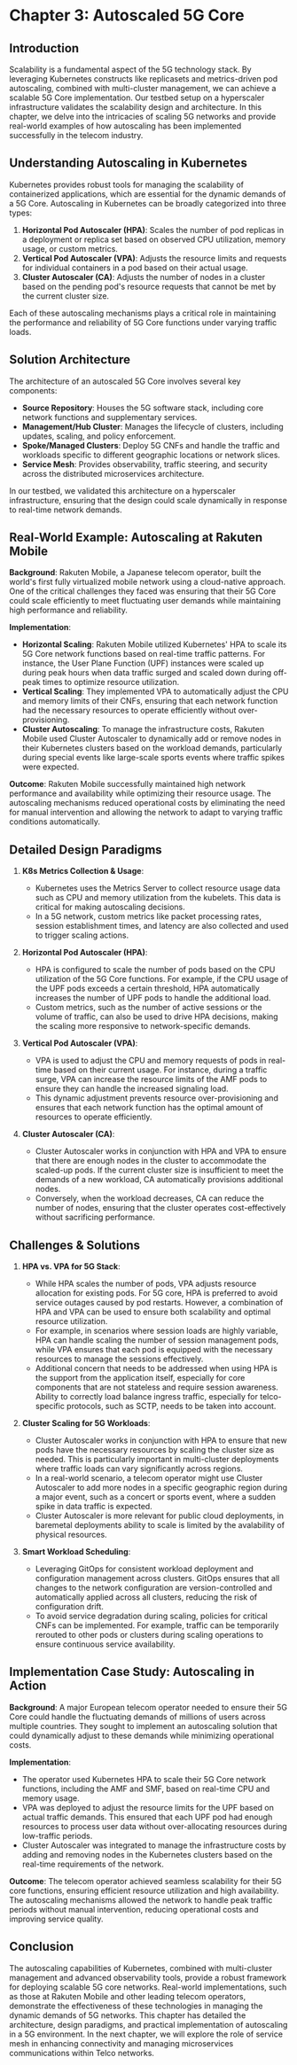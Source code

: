 # Chapter 3: Autoscaled 5G Core

## Introduction

Scalability is a fundamental aspect of the 5G technology stack. By leveraging Kubernetes constructs like replicasets and metrics-driven pod autoscaling, combined with multi-cluster management, we can achieve a scalable 5G Core implementation. Our testbed setup on a hyperscaler infrastructure validates the scalability design and architecture. In this chapter, we delve into the intricacies of scaling 5G networks and provide real-world examples of how autoscaling has been implemented successfully in the telecom industry.

## Understanding Autoscaling in Kubernetes

Kubernetes provides robust tools for managing the scalability of containerized applications, which are essential for the dynamic demands of a 5G Core. Autoscaling in Kubernetes can be broadly categorized into three types:

1. **Horizontal Pod Autoscaler (HPA)**: Scales the number of pod replicas in a deployment or replica set based on observed CPU utilization, memory usage, or custom metrics.
2. **Vertical Pod Autoscaler (VPA)**: Adjusts the resource limits and requests for individual containers in a pod based on their actual usage.
3. **Cluster Autoscaler (CA)**: Adjusts the number of nodes in a cluster based on the pending pod's resource requests that cannot be met by the current cluster size.

Each of these autoscaling mechanisms plays a critical role in maintaining the performance and reliability of 5G Core functions under varying traffic loads.

## Solution Architecture

The architecture of an autoscaled 5G Core involves several key components:

- **Source Repository**: Houses the 5G software stack, including core network functions and supplementary services.
- **Management/Hub Cluster**: Manages the lifecycle of clusters, including updates, scaling, and policy enforcement.
- **Spoke/Managed Clusters**: Deploy 5G CNFs and handle the traffic and workloads specific to different geographic locations or network slices.
- **Service Mesh**: Provides observability, traffic steering, and security across the distributed microservices architecture.

In our testbed, we validated this architecture on a hyperscaler infrastructure, ensuring that the design could scale dynamically in response to real-time network demands.

## Real-World Example: Autoscaling at Rakuten Mobile

**Background**: Rakuten Mobile, a Japanese telecom operator, built the world's first fully virtualized mobile network using a cloud-native approach. One of the critical challenges they faced was ensuring that their 5G Core could scale efficiently to meet fluctuating user demands while maintaining high performance and reliability.

**Implementation**:
- **Horizontal Scaling**: Rakuten Mobile utilized Kubernetes' HPA to scale its 5G Core network functions based on real-time traffic patterns. For instance, the User Plane Function (UPF) instances were scaled up during peak hours when data traffic surged and scaled down during off-peak times to optimize resource utilization.
- **Vertical Scaling**: They implemented VPA to automatically adjust the CPU and memory limits of their CNFs, ensuring that each network function had the necessary resources to operate efficiently without over-provisioning.
- **Cluster Autoscaling**: To manage the infrastructure costs, Rakuten Mobile used Cluster Autoscaler to dynamically add or remove nodes in their Kubernetes clusters based on the workload demands, particularly during special events like large-scale sports events where traffic spikes were expected.

**Outcome**: Rakuten Mobile successfully maintained high network performance and availability while optimizing their resource usage. The autoscaling mechanisms reduced operational costs by eliminating the need for manual intervention and allowing the network to adapt to varying traffic conditions automatically.

## Detailed Design Paradigms

1. **K8s Metrics Collection & Usage**:
   - Kubernetes uses the Metrics Server to collect resource usage data such as CPU and memory utilization from the kubelets. This data is critical for making autoscaling decisions.
   - In a 5G network, custom metrics like packet processing rates, session establishment times, and latency are also collected and used to trigger scaling actions.

2. **Horizontal Pod Autoscaler (HPA)**:
   - HPA is configured to scale the number of pods based on the CPU utilization of the 5G Core functions. For example, if the CPU usage of the UPF pods exceeds a certain threshold, HPA automatically increases the number of UPF pods to handle the additional load.
   - Custom metrics, such as the number of active sessions or the volume of traffic, can also be used to drive HPA decisions, making the scaling more responsive to network-specific demands.

3. **Vertical Pod Autoscaler (VPA)**:
   - VPA is used to adjust the CPU and memory requests of pods in real-time based on their current usage. For instance, during a traffic surge, VPA can increase the resource limits of the AMF pods to ensure they can handle the increased signaling load.
   - This dynamic adjustment prevents resource over-provisioning and ensures that each network function has the optimal amount of resources to operate efficiently.

4. **Cluster Autoscaler (CA)**:
   - Cluster Autoscaler works in conjunction with HPA and VPA to ensure that there are enough nodes in the cluster to accommodate the scaled-up pods. If the current cluster size is insufficient to meet the demands of a new workload, CA automatically provisions additional nodes.
   - Conversely, when the workload decreases, CA can reduce the number of nodes, ensuring that the cluster operates cost-effectively without sacrificing performance.

## Challenges & Solutions

1. **HPA vs. VPA for 5G Stack**:
   - While HPA scales the number of pods, VPA adjusts resource allocation for existing pods. For 5G core, HPA is preferred to avoid service outages caused by pod restarts. However, a combination of HPA and VPA can be used to ensure both scalability and optimal resource utilization.
   - For example, in scenarios where session loads are highly variable, HPA can handle scaling the number of session management pods, while VPA ensures that each pod is equipped with the necessary resources to manage the sessions effectively.
   - Additional concern that needs to be addressed when using HPA is the support from the application itself, especially for core components that are not stateless and require session awareness.  Ability to correctly load balance ingress traffic, especially for telco-specific protocols, such as SCTP, needs to be taken into account.  

2. **Cluster Scaling for 5G Workloads**:
   - Cluster Autoscaler works in conjunction with HPA to ensure that new pods have the necessary resources by scaling the cluster size as needed. This is particularly important in multi-cluster deployments where traffic loads can vary significantly across regions.
   - In a real-world scenario, a telecom operator might use Cluster Autoscaler to add more nodes in a specific geographic region during a major event, such as a concert or sports event, where a sudden spike in data traffic is expected.
   - Cluster Autoscaler is more relevant for public cloud deployments, in baremetal deployments ability to scale is limited by the avalability of physical resources.  

3. **Smart Workload Scheduling**:
   - Leveraging GitOps for consistent workload deployment and configuration management across clusters. GitOps ensures that all changes to the network configuration are version-controlled and automatically applied across all clusters, reducing the risk of configuration drift.
   - To avoid service degradation during scaling, policies for critical CNFs can be implemented. For example, traffic can be temporarily rerouted to other pods or clusters during scaling operations to ensure continuous service availability.

## Implementation Case Study: Autoscaling in Action

**Background**: A major European telecom operator needed to ensure their 5G Core could handle the fluctuating demands of millions of users across multiple countries. They sought to implement an autoscaling solution that could dynamically adjust to these demands while minimizing operational costs.

**Implementation**:
- The operator used Kubernetes HPA to scale their 5G Core network functions, including the AMF and SMF, based on real-time CPU and memory usage.
- VPA was deployed to adjust the resource limits for the UPF based on actual traffic demands. This ensured that each UPF pod had enough resources to process user data without over-allocating resources during low-traffic periods.
- Cluster Autoscaler was integrated to manage the infrastructure costs by adding and removing nodes in the Kubernetes clusters based on the real-time requirements of the network.

**Outcome**: The telecom operator achieved seamless scalability for their 5G core functions, ensuring efficient resource utilization and high availability. The autoscaling mechanisms allowed the network to handle peak traffic periods without manual intervention, reducing operational costs and improving service quality.

## Conclusion

The autoscaling capabilities of Kubernetes, combined with multi-cluster management and advanced observability tools, provide a robust framework for deploying scalable 5G core networks. Real-world implementations, such as those at Rakuten Mobile and other leading telecom operators, demonstrate the effectiveness of these technologies in managing the dynamic demands of 5G networks. This chapter has detailed the architecture, design paradigms, and practical implementation of autoscaling in a 5G environment. In the next chapter, we will explore the role of service mesh in enhancing connectivity and managing microservices communications within Telco networks.
